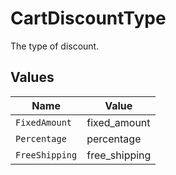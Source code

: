 # CartDiscountType

The type of discount.


## Values

| Name           | Value          |
| -------------- | -------------- |
| `FixedAmount`  | fixed_amount   |
| `Percentage`   | percentage     |
| `FreeShipping` | free_shipping  |